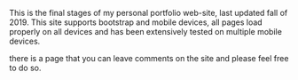 This is the final stages of my personal portfolio web-site, last updated fall of 2019. This site supports bootstrap and mobile devices, all pages load properly on all devices and has been extensively tested on multiple mobile devices.

there is a page that you can leave comments on the site and please feel free to do so.